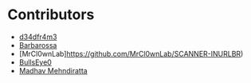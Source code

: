 # **Contributors**
<!-- prettier-ignore-start -->
- [d34dfr4m3](https://github.com/d34dfr4m3/goDuck)
- [Barbarossa](https://github.com/nalonal/barbarossa)
- [MrCl0wnLab]https://github.com/MrCl0wnLab/SCANNER-INURLBR)
- [BullsEye0](https://github.com/BullsEye0/dorks-eye)
- [Madhav Mehndiratta](https://github.com/madhavmehndiratta/dorkScanner)
<!-- prettier-ignore-end -->
